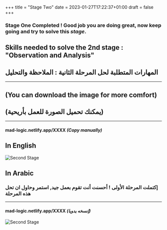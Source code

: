 +++
title = "Stage Two"
date = 2023-01-27T17:22:37+01:00
draft = false
+++

### **Stage One Completed** ! Good job you are doing great, now keep going and try to solve this _stage_.
>
## Skills needed to solve the 2nd stage : **"Observation and Analysis"**
## المهارات المتطلبة لحل المرحلة الثانية : الملاحظة والتحليل
_____________________________
## (You can download the image for more comfort)
## (يمكنك تحميل الصورة للعمل بأريحية)
_____________________________
#### mad-logic.netlify.app/XXXX    _(Copy manually)_


> 
## In English
![Second Stage](/img/2-1.png)
## In Arabic
### إكتملت المرحلة الأولى ! أحسنت أنت تقوم بعمل جيد, استمر وحاول ان تحل هذه المرحلة
_____________________________
#### mad-logic.netlify.app/XXXX    _(إنسخه يدويا)_
![Second Stage](/img/2-2.png)